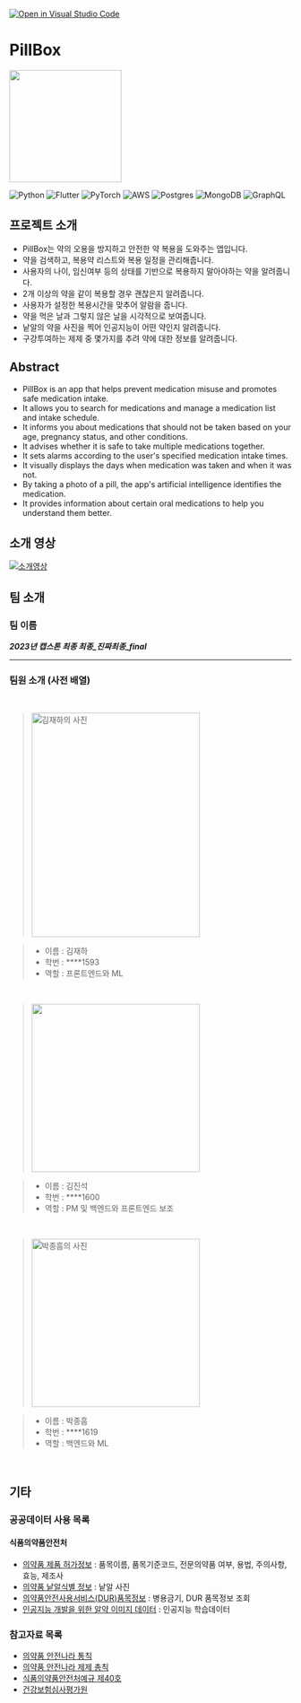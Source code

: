 [![Open in Visual Studio Code](https://classroom.github.com/assets/open-in-vscode-2e0aaae1b6195c2367325f4f02e2d04e9abb55f0b24a779b69b11b9e10269abc.svg)](https://classroom.github.com/online_ide?assignment_repo_id=10357826&assignment_repo_type=AssignmentRepo)
# PillBox

<img width=200px height=200px src="https://github.com/kookmin-sw/capstone-2023-43/blob/main/docs/images/PillBox%20icon.jpg?raw=true">

![Python](https://img.shields.io/badge/python-3670A0?style=for-the-badge&logo=python&logoColor=ffdd54) ![Flutter](https://img.shields.io/badge/Flutter-%2302569B.svg?style=for-the-badge&logo=Flutter&logoColor=white) ![PyTorch](https://img.shields.io/badge/PyTorch-%23EE4C2C.svg?style=for-the-badge&logo=PyTorch&logoColor=white) ![AWS](https://img.shields.io/badge/AWS-%23FF9900.svg?style=for-the-badge&logo=amazon-aws&logoColor=white) ![Postgres](https://img.shields.io/badge/postgres-%23316192.svg?style=for-the-badge&logo=postgresql&logoColor=white) ![MongoDB](https://img.shields.io/badge/MongoDB-%234ea94b.svg?style=for-the-badge&logo=mongodb&logoColor=white) ![GraphQL](https://img.shields.io/badge/-GraphQL-E10098?style=for-the-badge&logo=graphql&logoColor=white)

## 프로젝트 소개

* PillBox는 약의 오용을 방지하고 안전한 약 복용을 도와주는 앱입니다.
* 약을 검색하고, 복용약 리스트와 복용 일정을 관리해줍니다.
* 사용자의 나이, 임신여부 등의 상태를 기반으로 복용하지 말아야하는 약을 알려줍니다.
* 2개 이상의 약을 같이 복용할 경우 괜찮은지 알려줍니다.
* 사용자가 설정한 복용시간을 맞추어 알람을 줍니다.
* 약을 먹은 날과 그렇지 않은 날을 시각적으로 보여줍니다.
* 낱알의 약을 사진을 찍어 인공지능이 어떤 약인지 알려줍니다.
* 구강투여하는 제제 중 몇가지를 추려 약에 대한 정보를 알려줍니다.

## Abstract

* PillBox is an app that helps prevent medication misuse and promotes safe medication intake.
* It allows you to search for medications and manage a medication list and intake schedule.
* It informs you about medications that should not be taken based on your age, pregnancy status, and other conditions.
* It advises whether it is safe to take multiple medications together.
* It sets alarms according to the user's specified medication intake times.
* It visually displays the days when medication was taken and when it was not.
* By taking a photo of a pill, the app's artificial intelligence identifies the medication.
* It provides information about certain oral medications to help you understand them better.

## 소개 영상

[![소개영상](https://img.youtube.com/vi/l31WvqrPxOU/0.jpg)](https://youtu.be/l31WvqrPxOU)

## 팀 소개

### 팀 이름

_**2023년 캡스톤 최종 최종_진짜최종_final**_
___

### 팀원 소개 (사전 배열)

<br/>

><img width=300px height=400px src="./docs/images/김재하사진.jpg" alt = "김재하의 사진">

>* 이름 : 김재하
>* 학번 : ****1593
>* 역할 : 프론트엔드와 ML

<br/>

><img width=300px height=300px src="./docs/images/김진석사진.jpg"/>

>* 이름 : 김진석
>* 학번 : ****1600
>* 역할 : PM 및 백엔드와 프론트엔드 보조

<br/>

><img width=300px height=300px src="./docs/images/박종흠사진.jpg" alt = "박종흠의 사진">

>* 이름 : 박종흠
>* 학번 : ****1619
>* 역할 : 백엔드와 ML

<br/>

## 기타

### 공공데이터 사용 목록

#### 식품의약품안전처

* [의약품 제품 허가정보](https://www.data.go.kr/tcs/dss/selectApiDataDetailView.do?publicDataPk=15095677) : 품목이름, 품목기준코드, 전문의약품 여부, 용법, 주의사항, 효능, 제조사
* [의약품 낱알식별 정보](https://www.data.go.kr/data/15057639/openapi.do) : 낱알 사진
* [의약품안전사용서비스(DUR)품목정보](https://www.data.go.kr/data/15059486/openapi.do) : 병용금기, DUR 품목정보 조회
* [인공지능 개발을 위한 알약 이미지 데이터](https://www.data.go.kr/data/15112582/fileData.do) : 인공지능 학습데이터

### 참고자료 목록

* [의약품 안전나라 통칙](https://nedrug.mfds.go.kr/pbp/CCEKP11/selectPopupList?phcpaLclasCode=EKP1)
* [의약품 안전나라 제제 총칙](https://nedrug.mfds.go.kr/pbp/CCEKP12/selectPopupList?phcpaLclasCode=EKP2)
* [식품의약품안전처예규 제40호](https://www.law.go.kr/LSW/admRulInfoP.do?admRulSeq=2000000023507#AJAX)
* [건강보험심사평가원](https://www.hira.or.kr/ra/medi/form.do?pgmid=HIRAA030029000000)
